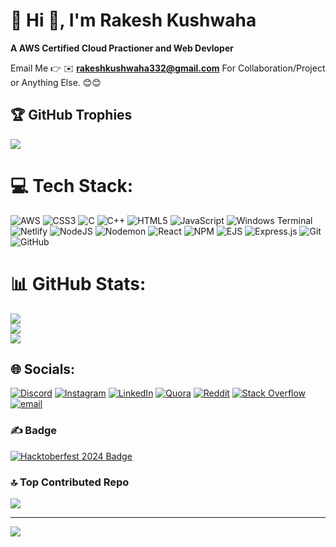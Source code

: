 # 💫 Hi 👋, I'm Rakesh Kushwaha
**A AWS Certified Cloud Practioner and Web Devloper**

Email Me 👉 ✉️ **rakeshkushwaha332@gmail.com** For Collaboration/Project or Anything Else. 😊😊

## 🏆 GitHub Trophies
![](https://github-profile-trophy.vercel.app/?username=rakeshkushwaha332&theme=radical&no-frame=false&no-bg=true&margin-w=4)




# 💻 Tech Stack:
![AWS](https://img.shields.io/badge/AWS-%23FF9900.svg?style=for-the-badge&logo=amazon-aws&logoColor=white) ![CSS3](https://img.shields.io/badge/css3-%231572B6.svg?style=for-the-badge&logo=css3&logoColor=white)  ![C](https://img.shields.io/badge/c-%2300599C.svg?style=for-the-badge&logo=c&logoColor=white) ![C++](https://img.shields.io/badge/c++-%2300599C.svg?style=for-the-badge&logo=c%2B%2B&logoColor=white) ![HTML5](https://img.shields.io/badge/html5-%23E34F26.svg?style=for-the-badge&logo=html5&logoColor=white) ![JavaScript](https://img.shields.io/badge/javascript-%23323330.svg?style=for-the-badge&logo=javascript&logoColor=%23F7DF1E) ![Windows Terminal](https://img.shields.io/badge/Windows%20Terminal-%234D4D4D.svg?style=for-the-badge&logo=windows-terminal&logoColor=white)   ![Netlify](https://img.shields.io/badge/netlify-%23000000.svg?style=for-the-badge&logo=netlify&logoColor=#00C7B7)  ![NodeJS](https://img.shields.io/badge/node.js-6DA55F?style=for-the-badge&logo=node.js&logoColor=white) ![Nodemon](https://img.shields.io/badge/NODEMON-%23323330.svg?style=for-the-badge&logo=nodemon&logoColor=%BBDEAD) ![React](https://img.shields.io/badge/react-%2320232a.svg?style=for-the-badge&logo=react&logoColor=%2361DAFB) ![NPM](https://img.shields.io/badge/NPM-%23CB3837.svg?style=for-the-badge&logo=npm&logoColor=white) ![EJS](https://img.shields.io/badge/ejs-%23B4CA65.svg?style=for-the-badge&logo=ejs&logoColor=black) ![Express.js](https://img.shields.io/badge/express.js-%23404d59.svg?style=for-the-badge&logo=express&logoColor=%2361DAFB)  ![Git](https://img.shields.io/badge/git-%23F05033.svg?style=for-the-badge&logo=git&logoColor=white) ![GitHub](https://img.shields.io/badge/github-%23121011.svg?style=for-the-badge&logo=github&logoColor=white)  
# 📊 GitHub Stats:
![](https://github-readme-stats.vercel.app/api?username=rakeshkushwaha332&theme=dark&hide_border=false&include_all_commits=true&count_private=true)<br/>
![](https://nirzak-streak-stats.vercel.app/?user=rakeshkushwaha332&theme=dark&hide_border=false)<br/>
![](https://github-readme-stats.vercel.app/api/top-langs/?username=rakeshkushwaha332&theme=dark&hide_border=false&include_all_commits=true&count_private=true&layout=compact)






## 🌐 Socials:
[![Discord](https://img.shields.io/badge/Discord-%237289DA.svg?logo=discord&logoColor=white)](https://discord.gg/578756548994793475) [![Instagram](https://img.shields.io/badge/Instagram-%23E4405F.svg?logo=Instagram&logoColor=white)](https://instagram.com/_rakeshkushwaha_332) [![LinkedIn](https://img.shields.io/badge/LinkedIn-%230077B5.svg?logo=linkedin&logoColor=white)](https://linkedin.com/in/rakeshkushwaha332/) [![Quora](https://img.shields.io/badge/Quora-%23B92B27.svg?logo=Quora&logoColor=white)](https://quora.com/profile/Rakesh-Kushwaha-355) [![Reddit](https://img.shields.io/badge/Reddit-%23FF4500.svg?logo=Reddit&logoColor=white)](https://reddit.com/user/578756548994793475) [![Stack Overflow](https://img.shields.io/badge/-Stackoverflow-FE7A16?logo=stack-overflow&logoColor=white)](https://stackoverflow.com/users/users/22787218/rakesh-kushwaha) [![email](https://img.shields.io/badge/Email-D14836?logo=gmail&logoColor=white)](mailto:rakeshkushwaha332@gmail.com) 


### ✍ Badge

[![Hacktoberfest 2024 Badge](https://holopin.io/api/badge/cm289vpwv45730dlajyh6b7fi)](https://www.holopin.io/hacktoberfest2024/userbadge/cm289vpwv45730dlajyh6b7fi)


### 🔝 Top Contributed Repo
![](https://github-contributor-stats.vercel.app/api?username=rakeshkushwaha332&limit=5&theme=dark&combine_all_yearly_contributions=true)

---
[![](https://visitcount.itsvg.in/api?id=rakeshkushwaha332&icon=0&color=0)](https://visitcount.itsvg.in)

<!-- Proudly created with GPRM ( https://gprm.itsvg.in ) -->
